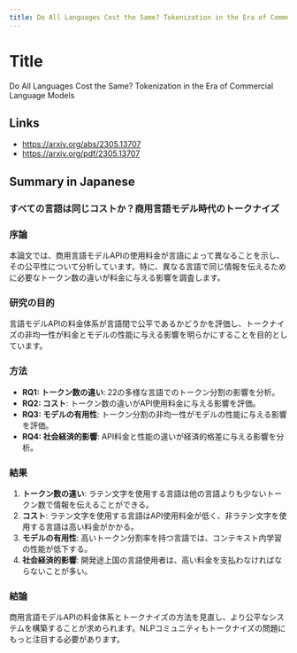 ```yaml
---
title: Do All Languages Cost the Same? Tokenization in the Era of Commercial Language Models
---
```


# Title
Do All Languages Cost the Same? Tokenization in the Era of Commercial Language Models

## Links
- <https://arxiv.org/abs/2305.13707>
- <https://arxiv.org/pdf/2305.13707>

## Summary in Japanese
### すべての言語は同じコストか？商用言語モデル時代のトークナイズ
### 序論
本論文では、商用言語モデルAPIの使用料金が言語によって異なることを示し、その公平性について分析しています。特に、異なる言語で同じ情報を伝えるために必要なトークン数の違いが料金に与える影響を調査します。

### 研究の目的
言語モデルAPIの料金体系が言語間で公平であるかどうかを評価し、トークナイズの非均一性が料金とモデルの性能に与える影響を明らかにすることを目的としています。

### 方法
- **RQ1: トークン数の違い**: 22の多様な言語でのトークン分割の影響を分析。
- **RQ2: コスト**: トークン数の違いがAPI使用料金に与える影響を評価。
- **RQ3: モデルの有用性**: トークン分割の非均一性がモデルの性能に与える影響を評価。
- **RQ4: 社会経済的影響**: API料金と性能の違いが経済的格差に与える影響を分析。

### 結果
1. **トークン数の違い**: ラテン文字を使用する言語は他の言語よりも少ないトークン数で情報を伝えることができる。
2. **コスト**: ラテン文字を使用する言語はAPI使用料金が低く、非ラテン文字を使用する言語は高い料金がかかる。
3. **モデルの有用性**: 高いトークン分割率を持つ言語では、コンテキスト内学習の性能が低下する。
4. **社会経済的影響**: 開発途上国の言語使用者は、高い料金を支払わなければならないことが多い。

### 結論
商用言語モデルAPIの料金体系とトークナイズの方法を見直し、より公平なシステムを構築することが求められます。NLPコミュニティもトークナイズの問題にもっと注目する必要があります。
